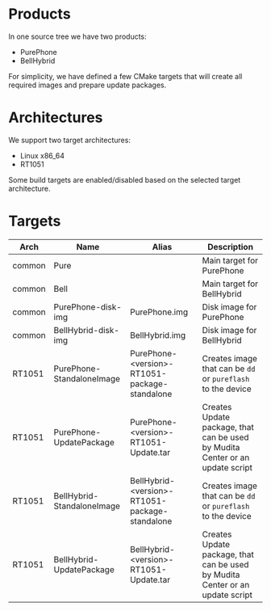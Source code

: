 # Products

In one source tree we have two products:

* PurePhone
* BellHybrid

For simplicity, we have defined a few CMake targets that will create
all required images and prepare update packages.

# Architectures

We support two target architectures:

* Linux x86_64
* RT1051

Some build targets are enabled/disabled based on the selected target architecture.

# Targets


| Arch | Name | Alias | Description |
|------|------|-------|-------------|
|common| Pure | | Main target for PurePhone |
|common| Bell | | Main target for BellHybrid |
|common| PurePhone-disk-img  | PurePhone.img  | Disk image for PurePhone  |
|common| BellHybrid-disk-img | BellHybrid.img | Disk image for BellHybrid | 
|RT1051| PurePhone-StandaloneImage  | PurePhone-\<version\>-RT1051-package-standalone  | Creates image that can be `dd` or `pureflash` to the device|
|RT1051| PurePhone-UpdatePackage    | PurePhone-\<version\>-RT1051-Update.tar          | Creates Update package, that can be used by Mudita Center or an update script|
|RT1051| BellHybrid-StandaloneImage | BellHybrid-\<version\>-RT1051-package-standalone | Creates image that can be `dd` or `pureflash` to the device|
|RT1051| BellHybrid-UpdatePackage   | BellHybrid-\<version\>-RT1051-Update.tar         | Creates Update package, that can be used by Mudita Center or an update script|

